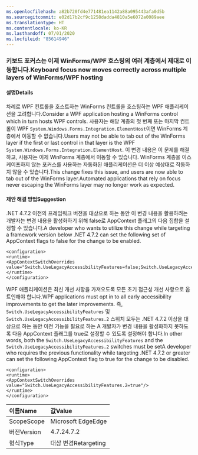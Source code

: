 ```yaml
---
ms.openlocfilehash: a82b720fd4e771481ea1142a88a095443afa0d5b
ms.sourcegitcommit: e02d17b2cf9c1258dadda4810a5e6072a0089aee
ms.translationtype: HT
ms.contentlocale: ko-KR
ms.lasthandoff: 07/01/2020
ms.locfileid: "85614946"
---
```

### <a name="keyboard-focus-now-moves-correctly-across-multiple-layers-of-winformswpf-hosting"></a><span data-ttu-id="9227e-101">키보드 포커스는 이제 WinForms/WPF 호스팅의 여러 계층에서 제대로 이동합니다.</span><span class="sxs-lookup"><span data-stu-id="9227e-101">Keyboard focus now moves correctly across multiple layers of WinForms/WPF hosting</span></span>

#### <a name="details"></a><span data-ttu-id="9227e-102">설명</span><span class="sxs-lookup"><span data-stu-id="9227e-102">Details</span></span>

<span data-ttu-id="9227e-103">차례로 WPF 컨트롤을 호스트하는 WinForms 컨트롤을 호스팅하는 WPF 애플리케이션을 고려합니다.</span><span class="sxs-lookup"><span data-stu-id="9227e-103">Consider a WPF application hosting a WinForms control which in turn hosts WPF controls.</span></span> <span data-ttu-id="9227e-104">사용자는 해당 계층의 첫 번째 또는 마지막 컨트롤이 WPF `System.Windows.Forms.Integration.ElementHost`이면 WinForms 계층에서 이동할 수 없습니다.</span><span class="sxs-lookup"><span data-stu-id="9227e-104">Users may not be able to tab out of the WinForms layer if the first or last control in that layer is the WPF `System.Windows.Forms.Integration.ElementHost`.</span></span> <span data-ttu-id="9227e-105">이 변경 내용은 이 문제를 해결하고, 사용자는 이제 WinForms 계층에서 이동할 수 있습니다. WinForms 계층을 이스케이프하지 않는 포커스를 사용하는 자동화된 애플리케이션은 더 이상 예상대로 작동하지 않을 수 있습니다.</span><span class="sxs-lookup"><span data-stu-id="9227e-105">This change fixes this issue, and users are now able to tab out of the WinForms layer.Automated applications that rely on focus never escaping the WinForms layer may no longer work as expected.</span></span>

#### <a name="suggestion"></a><span data-ttu-id="9227e-106">제안 해결 방법</span><span class="sxs-lookup"><span data-stu-id="9227e-106">Suggestion</span></span>

<span data-ttu-id="9227e-107">.NET 4.7.2 이전의 프레임워크 버전을 대상으로 하는 동안 이 변경 내용을 활용하려는 개발자는 변경 내용을 활성화하기 위해 false로 AppContext 플래그의 다음 집합을 설정할 수 있습니다.</span><span class="sxs-lookup"><span data-stu-id="9227e-107">A developer who wants to utilize this change while targeting a framework version below .NET 4.7.2 can set the following set of AppContext flags to false for the change to be enabled.</span></span>

<pre><code class="lang-xml">&lt;configuration&gt;&#13;&#10;&lt;runtime&gt;&#13;&#10;&lt;AppContextSwitchOverrides value=&quot;Switch.UseLegacyAccessibilityFeatures=false;Switch.UseLegacyAccessibilityFeatures.2=false&quot;/&gt;&#13;&#10;&lt;/runtime&gt;&#13;&#10;&lt;/configuration&gt;&#13;&#10;</code></pre>

<span data-ttu-id="9227e-108">WPF 애플리케이션은 최신 개선 사항을 가져오도록 모든 초기 접근성 개선 사항으로 옵트인해야 합니다.</span><span class="sxs-lookup"><span data-stu-id="9227e-108">WPF applications must opt in to all early accessibility improvements to get the later improvements.</span></span> <span data-ttu-id="9227e-109">즉, `Switch.UseLegacyAccessibilityFeatures` 및 `Switch.UseLegacyAccessibilityFeatures.2` 스위치 모두는 .NET 4.7.2 이상을 대상으로 하는 동안 이전 기능을 필요로 하는 A 개발자가 변경 내용을 활성화하지 못하도록 다음 AppContext 플래그를 true로 설정할 수 있도록 설정해야 합니다.</span><span class="sxs-lookup"><span data-stu-id="9227e-109">In other words, both the `Switch.UseLegacyAccessibilityFeatures` and the `Switch.UseLegacyAccessibilityFeatures.2` switches must be setA developer who requires the previous functionality while targeting .NET 4.7.2 or greater can set the following AppContext flag to true for the change to be disabled.</span></span>

<pre><code class="lang-xml">&lt;configuration&gt;&#13;&#10;&lt;runtime&gt;&#13;&#10;&lt;AppContextSwitchOverrides value=&quot;Switch.UseLegacyAccessibilityFeatures.2=true&quot;/&gt;&#13;&#10;&lt;/runtime&gt;&#13;&#10;&lt;/configuration&gt;&#13;&#10;</code></pre>

| <span data-ttu-id="9227e-110">이름</span><span class="sxs-lookup"><span data-stu-id="9227e-110">Name</span></span>    | <span data-ttu-id="9227e-111">값</span><span class="sxs-lookup"><span data-stu-id="9227e-111">Value</span></span>       |
|:--------|:------------|
| <span data-ttu-id="9227e-112">Scope</span><span class="sxs-lookup"><span data-stu-id="9227e-112">Scope</span></span>   | <span data-ttu-id="9227e-113">Microsoft Edge</span><span class="sxs-lookup"><span data-stu-id="9227e-113">Edge</span></span>        |
| <span data-ttu-id="9227e-114">버전</span><span class="sxs-lookup"><span data-stu-id="9227e-114">Version</span></span> | <span data-ttu-id="9227e-115">4.7.2</span><span class="sxs-lookup"><span data-stu-id="9227e-115">4.7.2</span></span>       |
| <span data-ttu-id="9227e-116">형식</span><span class="sxs-lookup"><span data-stu-id="9227e-116">Type</span></span>    | <span data-ttu-id="9227e-117">대상 변경</span><span class="sxs-lookup"><span data-stu-id="9227e-117">Retargeting</span></span> |
